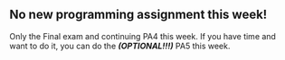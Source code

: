 ## No new programming assignment this week!

Only the Final exam and continuing PA4 this week. If you have time and want to do it, you can do the ***(OPTIONAL!!!)*** PA5 this week.